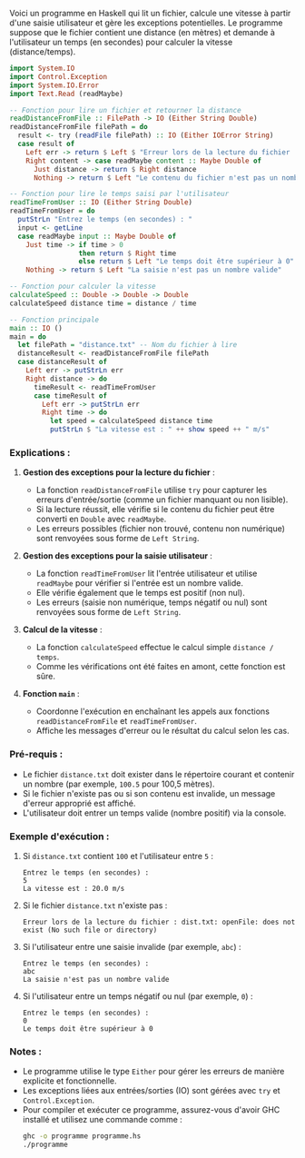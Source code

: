 Voici un programme en Haskell qui lit un fichier, calcule une vitesse à partir d'une saisie utilisateur et gère les exceptions potentielles. Le programme suppose que le fichier contient une distance (en mètres) et demande à l'utilisateur un temps (en secondes) pour calculer la vitesse (distance/temps).

```haskell
import System.IO
import Control.Exception
import System.IO.Error
import Text.Read (readMaybe)

-- Fonction pour lire un fichier et retourner la distance
readDistanceFromFile :: FilePath -> IO (Either String Double)
readDistanceFromFile filePath = do
  result <- try (readFile filePath) :: IO (Either IOError String)
  case result of
    Left err -> return $ Left $ "Erreur lors de la lecture du fichier : " ++ show err
    Right content -> case readMaybe content :: Maybe Double of
      Just distance -> return $ Right distance
      Nothing -> return $ Left "Le contenu du fichier n'est pas un nombre valide"

-- Fonction pour lire le temps saisi par l'utilisateur
readTimeFromUser :: IO (Either String Double)
readTimeFromUser = do
  putStrLn "Entrez le temps (en secondes) : "
  input <- getLine
  case readMaybe input :: Maybe Double of
    Just time -> if time > 0
                 then return $ Right time
                 else return $ Left "Le temps doit être supérieur à 0"
    Nothing -> return $ Left "La saisie n'est pas un nombre valide"

-- Fonction pour calculer la vitesse
calculateSpeed :: Double -> Double -> Double
calculateSpeed distance time = distance / time

-- Fonction principale
main :: IO ()
main = do
  let filePath = "distance.txt" -- Nom du fichier à lire
  distanceResult <- readDistanceFromFile filePath
  case distanceResult of
    Left err -> putStrLn err
    Right distance -> do
      timeResult <- readTimeFromUser
      case timeResult of
        Left err -> putStrLn err
        Right time -> do
          let speed = calculateSpeed distance time
          putStrLn $ "La vitesse est : " ++ show speed ++ " m/s"
```

### Explications :
1. **Gestion des exceptions pour la lecture du fichier** :
   - La fonction `readDistanceFromFile` utilise `try` pour capturer les erreurs d'entrée/sortie (comme un fichier manquant ou non lisible).
   - Si la lecture réussit, elle vérifie si le contenu du fichier peut être converti en `Double` avec `readMaybe`.
   - Les erreurs possibles (fichier non trouvé, contenu non numérique) sont renvoyées sous forme de `Left String`.

2. **Gestion des exceptions pour la saisie utilisateur** :
   - La fonction `readTimeFromUser` lit l'entrée utilisateur et utilise `readMaybe` pour vérifier si l'entrée est un nombre valide.
   - Elle vérifie également que le temps est positif (non nul).
   - Les erreurs (saisie non numérique, temps négatif ou nul) sont renvoyées sous forme de `Left String`.

3. **Calcul de la vitesse** :
   - La fonction `calculateSpeed` effectue le calcul simple `distance / temps`.
   - Comme les vérifications ont été faites en amont, cette fonction est sûre.

4. **Fonction `main`** :
   - Coordonne l'exécution en enchaînant les appels aux fonctions `readDistanceFromFile` et `readTimeFromUser`.
   - Affiche les messages d'erreur ou le résultat du calcul selon les cas.

### Pré-requis :
- Le fichier `distance.txt` doit exister dans le répertoire courant et contenir un nombre (par exemple, `100.5` pour 100,5 mètres).
- Si le fichier n'existe pas ou si son contenu est invalide, un message d'erreur approprié est affiché.
- L'utilisateur doit entrer un temps valide (nombre positif) via la console.

### Exemple d'exécution :
1. Si `distance.txt` contient `100` et l'utilisateur entre `5` :
   ```
   Entrez le temps (en secondes) :
   5
   La vitesse est : 20.0 m/s
   ```

2. Si le fichier `distance.txt` n'existe pas :
   ```
   Erreur lors de la lecture du fichier : dist.txt: openFile: does not exist (No such file or directory)
   ```

3. Si l'utilisateur entre une saisie invalide (par exemple, `abc`) :
   ```
   Entrez le temps (en secondes) :
   abc
   La saisie n'est pas un nombre valide
   ```

4. Si l'utilisateur entre un temps négatif ou nul (par exemple, `0`) :
   ```
   Entrez le temps (en secondes) :
   0
   Le temps doit être supérieur à 0
   ```

### Notes :
- Le programme utilise le type `Either` pour gérer les erreurs de manière explicite et fonctionnelle.
- Les exceptions liées aux entrées/sorties (IO) sont gérées avec `try` et `Control.Exception`.
- Pour compiler et exécuter ce programme, assurez-vous d'avoir GHC installé et utilisez une commande comme :
  ```bash
  ghc -o programme programme.hs
  ./programme
  ```
